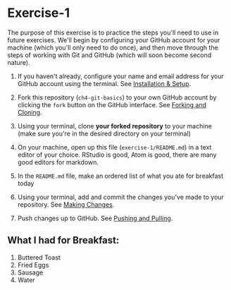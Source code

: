 # Exercise-1

The purpose of this exercise is to practice the steps you'll need to
use in future exercises. We'll begin by configuring your GitHub
account for your machine (which you'll only need to do once), and then
move through the steps of working with Git and GitHub (which will soon
become second nature).

1. If you haven't already, configure your name and email address for
your GitHub account using the terminal.  See [Installation &
Setup](https://faculty.washington.edu/otoomet/info201-book/git-basics.html#installation-setup). 

2. Fork this repository (`ch4-git-basics`) to your own GitHub account
by clicking the `fork` button on the GitHub interface.  See [Forking
and
Cloning](https://faculty.washington.edu/otoomet/info201-book/git-basics.html#forking-and-cloning).

3. Using your terminal, clone **your forked repository** to your
machine (make sure you're in the desired directory on your terminal)

4. On your machine, open up this file (`exercise-1/README.md`) in a
text editor of your choice.  RStudio is good, Atom is good, there are
many good editors for markdown.

5. In the `README.md` file, make an ordered list of what you ate for
breakfast today

6. Using your terminal, add and commit the changes you've made to your
   repository.  See [Making
   Changes](https://faculty.washington.edu/otoomet/info201-book/git-basics.html#making-changes). 

7. Push changes up to GitHub.  See [Pushing and
   Pulling](https://faculty.washington.edu/otoomet/info201-book/git-basics.html#pushing-and-pulling). 

## What I had for Breakfast:

1. Buttered Toast
2. Fried Eggs
3. Sausage
4. Water
